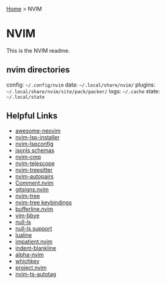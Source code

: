 [Home](/README.md) > NVIM

# NVIM

This is the NVIM readme.

## nvim directories 
config: `~/.config/nvim`
data: `~/.local/share/nvim/`
plugins: `~/.local/share/nvim/site/pack/packer/`
logs: `~/.cache`
state: `~/.local/state`

## Helpful Links
- [awesome-neovim](https://github.com/rockerBOO/awesome-neovim)
- [nvim-lsp-installer](https://github.com/williamboman/nvim-lsp-installer)
- [nvim-lspconfig](https://github.com/neovim/nvim-lspconfig)
- [jsonls schemas]( https://www.schemastore.org/json/)
- [nvim-cmp](https://github.com/hrsh7th/nvim-cmp)
- [nvim-telescope](https://github.com/nvim-telescope/telescope.nvim)
- [nvim-treesitter](https://github.com/nvim-treesitter/nvim-treesitter)
- [nvim-autopairs](https://github.com/windwp/nvim-autopairs)
- [Comment.nvim](https://github.com/numToStr/Comment.nvim)
- [gitsigns.nvim](https://github.com/lewis6991/gitsigns.nvim)
- [nvim-tree](https://github.com/kyazdani42/nvim-tree.lua)
- [nvim-tree keybindings](https://github.com/kyazdani42/nvim-tree.lua/blob/master/doc/nvim-tree-lua.txt#L976)
- [bufferline.nvim](https://github.com/akinsho/bufferline.nvim)
- [vim-bbye](https://github.com/moll/vim-bbye)
- [null-ls](https://github.com/jose-elias-alvarez/null-ls.nvim)
- [null-ls support](https://github.com/jose-elias-alvarez/null-ls.nvim/tree/main/lua/null-ls/builtins) 
- [lualine](https://github.com/nvim-lualine/lualine.nvim)
- [impatient.nvim](https://github.com/lewis6991/impatient.nvim)
- [indent-blankline](https://github.com/lukas-reineke/indent-blankline.nvim)
- [alpha-nvim](https://github.com/goolord/alpha-nvim)
- [whichkey](https://github.com/folke/which-key.nvim)
- [project.nvim](https://github.com/ahmedkhalf/project.nvim)
- [nvim-ts-autotag](https://github.com/windwp/nvim-ts-autotag)

